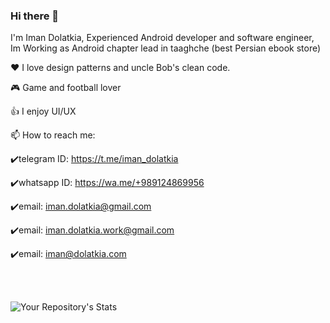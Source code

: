 ### Hi there 👋
I'm Iman Dolatkia,
Experienced Android developer and software engineer, Im Working as Android chapter lead in taaghche (best Persian ebook store)

❤️ I love design patterns and uncle Bob's clean code.

🎮 Game and football lover

👍 I enjoy UI/UX

📫 How to reach me:

   ✔️telegram ID: https://t.me/iman_dolatkia

   ✔️whatsapp ID: https://wa.me/+989124869956 

   ✔️email: iman.dolatkia@gmail.com
   
   ✔️email: iman.dolatkia.work@gmail.com
   
   ✔️email: iman@dolatkia.com
  
  <br>
  <br>

![Your Repository's Stats](https://github-readme-stats.vercel.app/api?username=imandolatkia&show_icons=true)

<!--
**imandolatkia/imandolatkia** is a ✨ _special_ ✨ repository because its `README.md` (this file) appears on your GitHub profile.

Here are some ideas to get you started:

- 🔭 I’m currently working on ...
- 🌱 I’m currently learning ...
- 👯 I’m looking to collaborate on ...
- 🤔 I’m looking for help with ...
- 💬 Ask me about ...
- 📫 How to reach me: ...
- 😄 Pronouns: ...
- ⚡ Fun fact: ...
-->
